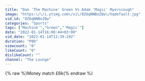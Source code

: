 ```yaml
---
title: "Dan 'The Machine' Green Vs Adam 'Magic' Myerscough"
image: "https:\/\/i.ytimg.com\/vi\/8Z6qNNBoZQw\/hqdefault.jpg"
vid_id: "8Z6qNNBoZQw"
categories: "Sports"
tags: ["Machine'","Green","'Magic'"]
date: "2022-01-14T16:00:44+03:00"
vid_date: "2022-01-14T12:39:29Z"
duration: "P0D"
viewcount: "0"
likeCount: "0"
dislikeCount: ""
channel: "The Lounge"
---
```

{% raw %}Money match £6k{% endraw %}
